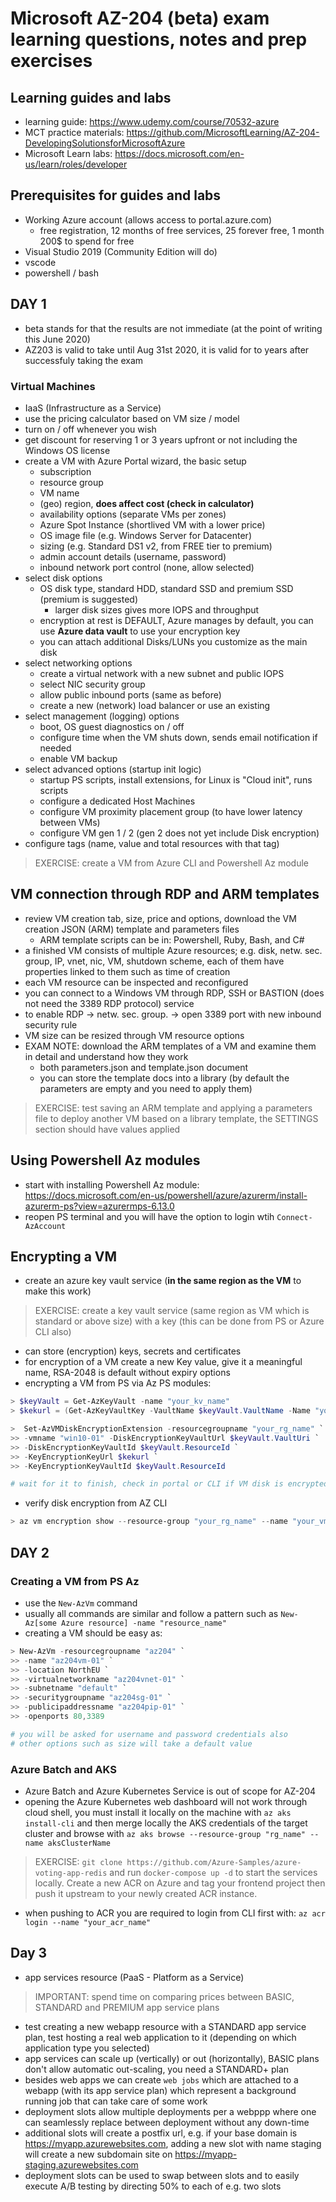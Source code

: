 # Microsoft AZ-204 (beta) exam learning questions, notes and prep exercises

## Learning guides and labs

- learning guide: <https://www.udemy.com/course/70532-azure>
- MCT practice materials: <https://github.com/MicrosoftLearning/AZ-204-DevelopingSolutionsforMicrosoftAzure>
- Microsoft Learn labs: <https://docs.microsoft.com/en-us/learn/roles/developer>

## Prerequisites for guides and labs

- Working Azure account (allows access to portal.azure.com)
    - free registration, 12 months of free services, 25 forever free, 1 month 200$ to spend for free
- Visual Studio 2019 (Community Edition will do)
- vscode
- powershell / bash

## DAY 1

- beta stands for that the results are not immediate (at the point of writing this June 2020)
- AZ203 is valid to take until Aug 31st 2020, it is valid for to years after successfuly taking the exam

### Virtual Machines

- IaaS (Infrastructure as a Service)
- use the pricing calculator based on VM size / model
- turn on / off whenever you wish
- get discount for reserving 1 or 3 years upfront or not including the Windows OS license
- create a VM with Azure Portal wizard, the basic setup
    - subscription
    - resource group
    - VM name
    - (geo) region, **does affect cost (check in calculator)**
    - availability options (separate VMs per zones)
    - Azure Spot Instance (shortlived VM with a lower price)
    - OS image file (e.g. Windows Server for Datacenter)
    - sizing (e.g. Standard DS1 v2, from FREE tier to premium)
    - admin account details (username, password)
    - inbound network port control (none, allow selected)
- select disk options
    - OS disk type, standard HDD, standard SSD and premium SSD (premium is suggested)
        - larger disk sizes gives more IOPS and throughput
    - encryption at rest is DEFAULT, Azure manages by default, you can use __Azure data vault__ to use your encryption key
    - you can attach additional Disks/LUNs you customize as the main disk
- select networking options
    - create a virtual network with a new subnet and public IOPS
    - select NIC security group
    - allow public inbound ports (same as before)
    - create a new (network) load balancer or use an existing
- select management (logging) options
    - boot, OS guest diagnostics on / off
    - configure time when the VM shuts down, sends email notification if needed
    - enable VM backup
- select advanced options (startup init logic)
    - startup PS scripts, install extensions, for Linux is "Cloud init", runs scripts
    - configure a dedicated Host Machines
    - configure VM proximity placement group (to have lower latency between VMs)
    - configure VM gen 1 / 2 (gen 2 does not yet include Disk encryption)
- configure tags (name, value and total resources with that tag)

> EXERCISE: create a VM from Azure CLI and Powershell Az module

## VM connection through RDP and ARM templates

- review VM creation tab, size, price and options, download the VM creation JSON (ARM) template and parameters files
    - ARM template scripts can be in: Powershell, Ruby, Bash, and C#
- a finished VM consists of multiple Azure resources; e.g. disk, netw. sec. group, IP, vnet, nic, VM, shutdown scheme, each of them have properties linked to them such as time of creation
- each VM resource can be inspected and reconfigured
- you can connect to a Windows VM through RDP, SSH or BASTION (does not need the 3389 RDP protocol) service
- to enable RDP -> netw. sec. group. -> open 3389 port with new inbound security rule
- VM size can be resized through VM resource options
- EXAM NOTE: download the ARM templates of a VM and examine them in detail and understand how they work
    - both parameters.json and template.json document
    - you can store the template docs into a library (by default the parameters are empty and you need to apply them)

> EXERCISE: test saving an ARM template and applying a parameters file to deploy another VM based on a library template, the SETTINGS section should have values applied

## Using Powershell Az modules

- start with installing Powershell Az module: <https://docs.microsoft.com/en-us/powershell/azure/azurerm/install-azurerm-ps?view=azurermps-6.13.0>
- reopen PS terminal and you will have the option to login wtih `Connect-AzAccount`

## Encrypting a VM

- create an azure key vault service (**in the same region as the VM** to make this work)

> EXERCISE: create a key vault service (same region as VM which is standard or above size) with a key (this can be done from PS or Azure CLI also)

- can store (encryption) keys, secrets and certificates
- for encryption of a VM create a new Key value, give it a meaningful name, RSA-2048 is default without expiry options
- encrypting a VM from PS via Az PS modules:

```powershell
> $keyVault = Get-AzKeyVault -name "your_kv_name"
> $kekurl = (Get-AzKeyVaultKey -VaultName $keyVault.VaultName -Name "your_key_name").Key.kid

>  Set-AzVMDiskEncryptionExtension -resourcegroupname "your_rg_name" `
>> -vmname "win10-01" -DiskEncryptionKeyVaultUrl $keyVault.VaultUri `
>> -DiskEncryptionKeyVaultId $keyVault.ResourceId `
>> -KeyEncryptionKeyUrl $kekurl `
>> -KeyEncryptionKeyVaultId $keyVault.ResourceId

# wait for it to finish, check in portal or CLI if VM disk is encrypted
```

- verify disk encryption from AZ CLI

```powershell
> az vm encryption show --resource-group "your_rg_name" --name "your_vm_name"
```

## DAY 2

### Creating a VM from PS Az

- use the `New-AzVm` command
- usually all commands are similar and follow a pattern such as `New-Az[some Azure resource] -name "resource_name"`
- creating a VM should be easy as:

```powershell
> New-AzVm -resourcegroupname "az204" `
>> -name "az204vm-01" `
>> -location NorthEU `
>> -virtualnetworkname "az204vnet-01" `
>> -subnetname "default" `
>> -securitygroupname "az204sg-01" `
>> -publicipaddressname "az204pip-01" `
>> -openports 80,3389

# you will be asked for username and password credentials also
# other options such as size will take a default value
```

### Azure Batch and AKS

- Azure Batch and Azure Kubernetes Service is out of scope for AZ-204
- opening the Azure Kubernetes web dashboard will not work through cloud shell, you must install it locally on the machine with `az aks install-cli` and then merge locally the AKS credentials of the target cluster and browse with `az aks browse --resource-group "rg_name" --name aksClusterName`

> EXERCISE: `git clone https://github.com/Azure-Samples/azure-voting-app-redis` and run `docker-compose up -d` to start the services locally. Create a new ACR on Azure and tag your frontend project then push it upstream to your newly created ACR instance.

- when pushing to ACR you are required to login from CLI first with: `az acr login --name "your_acr_name"`

## Day 3

- app services resource (PaaS - Platform as a Service)

> IMPORTANT: spend time on comparing prices between BASIC, STANDARD and PREMIUM app service plans

- test creating a new webapp resource with a STANDARD app service plan, test hosting a real web application to it (depending on which application type you selected)
- app services can scale up (vertically) or out (horizontally), BASIC plans don't allow automatic out-scaling, you need a STANDARD+ plan
- besides web apps we can create `web jobs` which are attached to a webapp (with its app service plan) which represent a background running job that can take care of some work
- deployment slots allow multiple deployments per a webppp where one can seamlessly replace between deployment without any down-time
- additional slots will create a postfix url, e.g. if your base domain is <https://myapp.azurewebsites.com>, adding a new slot with name staging will create a new subdomain site on <https://myapp-staging.azurewebsites.com>
- deployment slots can be used to swap between slots and to easily execute A/B testing by directing 50% to each of e.g. two slots
